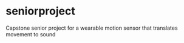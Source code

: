 # seniorproject
Capstone senior project for a wearable motion sensor that translates movement to sound
